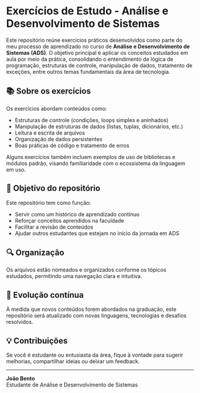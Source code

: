 # Exercícios de Estudo - Análise e Desenvolvimento de Sistemas

Este repositório reúne exercícios práticos desenvolvidos como parte do meu processo de aprendizado no curso de **Análise e Desenvolvimento de Sistemas (ADS)**. O objetivo principal é aplicar os conceitos estudados em aula por meio da prática, consolidando o entendimento de lógica de programação, estruturas de controle, manipulação de dados, tratamento de exceções, entre outros temas fundamentais da área de tecnologia.

## 📚 Sobre os exercícios

Os exercícios abordam conteúdos como:
- Estruturas de controle (condições, loops simples e aninhados)
- Manipulação de estruturas de dados (listas, tuplas, dicionários, etc.)
- Leitura e escrita de arquivos
- Organização de dados persistentes
- Boas práticas de código e tratamento de erros

Alguns exercícios também incluem exemplos de uso de bibliotecas e módulos padrão, visando familiaridade com o ecossistema da linguagem em uso.

## 🚀 Objetivo do repositório

Este repositório tem como função:
- Servir como um histórico de aprendizado contínuo
- Reforçar conceitos aprendidos na faculdade
- Facilitar a revisão de conteúdos
- Ajudar outros estudantes que estejam no início da jornada em ADS

## 🔍 Organização

Os arquivos estão nomeados e organizados conforme os tópicos estudados, permitindo uma navegação clara e intuitiva.

## 🧠 Evolução contínua

À medida que novos conteúdos forem abordados na graduação, este repositório será atualizado com novas linguagens, tecnologias e desafios resolvidos.

## 💡 Contribuições

Se você é estudante ou entusiasta da área, fique à vontade para sugerir melhorias, compartilhar ideias ou deixar um feedback.

---

**João Bento**  
Estudante de Análise e Desenvolvimento de Sistemas  
